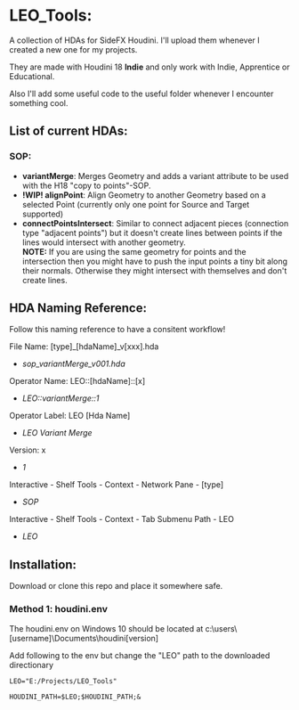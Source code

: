 # LEO_Tools:
A collection of HDAs for SideFX Houdini.
I'll upload them whenever I created a new one for my projects.

They are made with Houdini 18 **Indie** and only work with Indie, Apprentice or Educational.

Also I'll add some useful code to the useful folder whenever I encounter something cool.

## List of current HDAs:
### SOP:
* **variantMerge**: Merges Geometry and adds a variant attribute to be used with the H18 "copy to points"-SOP.
* **!WIP! alignPoint**: Align Geometry to another Geometry based on a selected Point (currently only one point for Source and Target supported) 
* **connectPointsIntersect**: Similar to connect adjacent pieces (connection type "adjacent points") but it doesn't create lines between points if the lines would intersect with another geometry.  
  **NOTE:** If you are using the same geometry for points and the intersection then you might have to push the input points a tiny bit along their normals. Otherwise they might intersect with themselves and don't create lines.

## HDA Naming Reference:
Follow this naming reference to have a consitent workflow!


File Name: [type]_[hdaName]_v[xxx].hda

  * *sop_variantMerge_v001.hda*

Operator Name: LEO::[hdaName]::[x]

  * *LEO::variantMerge::1*

Operator Label: LEO [Hda Name]

  * *LEO Variant Merge*

Version: x

  * *1*

Interactive - Shelf Tools - Context - Network Pane - [type]

  * *SOP*

Interactive - Shelf Tools - Context - Tab Submenu Path - LEO

  * *LEO*

## Installation:
Download or clone this repo and place it somewhere safe.

### Method 1: houdini.env
The houdini.env on Windows 10 should be located at c:\users\\[username]\Documents\houdini[version]

Add following to the env but change the "LEO" path to the downloaded directionary

```
LEO="E:/Projects/LEO_Tools"

HOUDINI_PATH=$LEO;$HOUDINI_PATH;&
```



